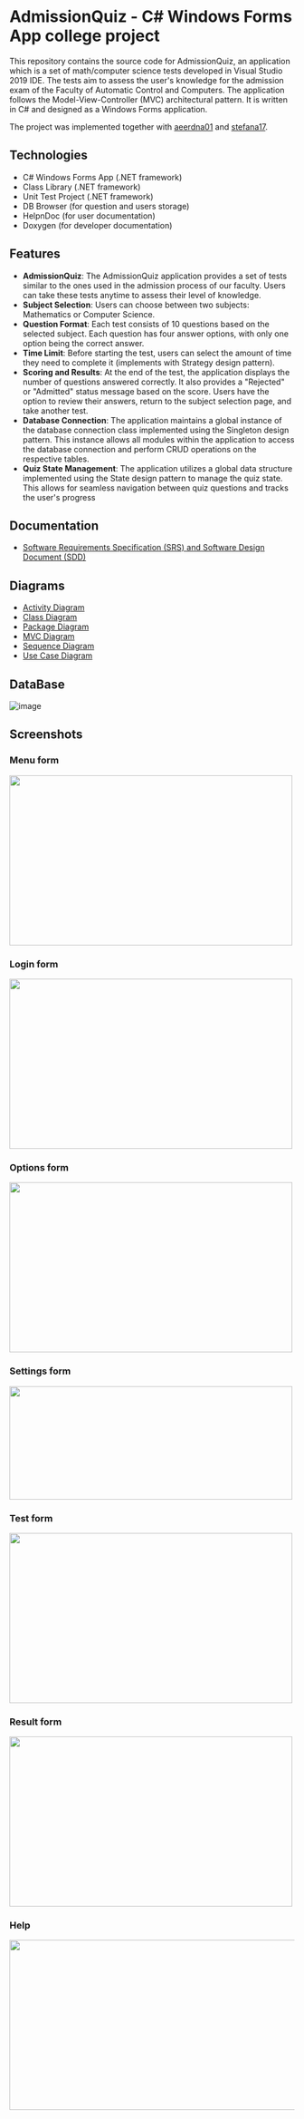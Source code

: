 # AdmissionQuiz - C# Windows Forms App college project

This repository contains the source code for AdmissionQuiz, an application which is a set of math/computer science tests developed in Visual Studio 2019 IDE. The tests aim to assess the user's knowledge for the admission exam of the Faculty of Automatic Control and Computers. The application follows the Model-View-Controller (MVC) architectural pattern. It is written in C# and designed as a Windows Forms application.

The project was implemented together with [aeerdna01](https://github.com/aeerdna01) and [stefana17](https://github.com/stefana17).

## Technologies 
- C# Windows Forms App (.NET framework)
- Class Library (.NET framework)
- Unit Test Project (.NET framework)
- DB Browser (for question and users storage)
- HelpnDoc (for user documentation)
- Doxygen (for developer documentation)

## Features
- **AdmissionQuiz**: The AdmissionQuiz application provides a set of tests similar to the ones used in the admission process of our faculty. Users can take these tests anytime to assess their level of knowledge.
- **Subject Selection**: Users can choose between two subjects: Mathematics or Computer Science.
- **Question Format**: Each test consists of 10 questions based on the selected subject. Each question has four answer options, with only one option being the correct answer.
- **Time Limit**: Before starting the test, users can select the amount of time they need to complete it (implements with Strategy design pattern).
- **Scoring and Results**: At the end of the test, the application displays the number of questions answered correctly. It also provides a "Rejected" or "Admitted" status message based on the score. Users have the option to review their answers, return to the subject selection page, and take another test.
- **Database Connection**: The application maintains a global instance of the database connection class implemented using the Singleton design pattern. This instance allows all modules within the application to access the database connection and perform CRUD operations on the respective tables.
- **Quiz State Management**: The application utilizes a global data structure implemented using the State design pattern to manage the quiz state. This allows for seamless navigation between quiz questions and tracks the user's progress

## Documentation
- [Software Requirements Specification (SRS) and Software Design Document (SDD)](https://github.com/Carla-Husman/AdmissionQuiz/blob/340431f8378e3c5d6c5086a6f4e3239d632d19eb/Documentation/Documenta%C8%9Bie/Documenta%C8%9Bie.pdf)

## Diagrams

- [Activity Diagram](https://github.com/Carla-Husman/AdmissionQuiz/blob/340431f8378e3c5d6c5086a6f4e3239d632d19eb/Documentation/Diagrame/1%20-%20Activity%20diagram.png)
- [Class Diagram](https://github.com/Carla-Husman/AdmissionQuiz/blob/340431f8378e3c5d6c5086a6f4e3239d632d19eb/Documentation/Diagrame/2%20-%20Class%20diagram%20.png)
- [Package Diagram](https://github.com/Carla-Husman/AdmissionQuiz/blob/340431f8378e3c5d6c5086a6f4e3239d632d19eb/Documentation/Diagrame/3%20-%20Package%20diagram.jpg)
- [MVC Diagram](https://github.com/Carla-Husman/AdmissionQuiz/blob/340431f8378e3c5d6c5086a6f4e3239d632d19eb/Documentation/Diagrame/4%20-%20MVC%20diagram.jpg)
- [Sequence Diagram](https://github.com/Carla-Husman/AdmissionQuiz/blob/340431f8378e3c5d6c5086a6f4e3239d632d19eb/Documentation/Diagrame/5%20-%20Sequence%20diagram%20v1.png)
- [Use Case Diagram](https://github.com/Carla-Husman/AdmissionQuiz/blob/340431f8378e3c5d6c5086a6f4e3239d632d19eb/Documentation/Diagrame/6%20-%20Use%20case%20diagram.png)

## DataBase
![image](https://github.com/Carla-Husman/AdmissionQuiz/assets/125916556/d88b6786-74ea-4f28-9241-af962f5cb5e2)


## Screenshots
### Menu form
<img src="https://github.com/Carla-Husman/AdmissionQuiz/assets/125916556/36c36390-5dd5-40bb-bb27-88e5a1794153" width="500" height="300">

### Login form
<img src="https://github.com/Carla-Husman/AdmissionQuiz/assets/125916556/f0f92790-f4c4-4a50-8871-978ad3d5ed4a" width="500" height="300">

### Options form
<img src="https://github.com/Carla-Husman/AdmissionQuiz/assets/125916556/a13a6f60-1b46-4147-a6fb-86b1d2383f3f" width="500" height="300">

### Settings form
<img src="https://github.com/Carla-Husman/AdmissionQuiz/assets/125916556/e934014c-dbc6-4385-9a40-1e4e76e8bc9c" width="500" height="200">

### Test form
<img src="https://github.com/Carla-Husman/AdmissionQuiz/assets/125916556/f4f0f907-c450-4a6c-982a-c6168b72c79f" width="500" height="300">

### Result form
<img src="https://github.com/Carla-Husman/AdmissionQuiz/assets/125916556/5aa73c28-d862-4991-8d51-7003d99fb572" width="500" height="300">

### Help
<img src="https://github.com/Carla-Husman/AdmissionQuiz/assets/125916556/6fa1b0b5-fa4b-468e-98e9-198126ae1097" width="700" height="300">









